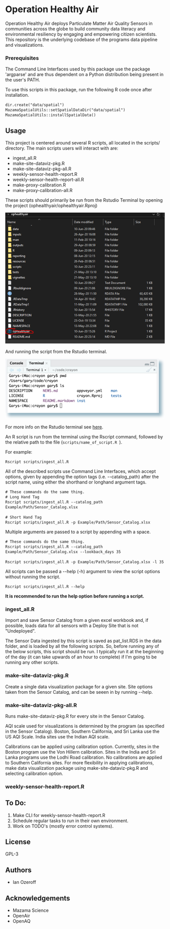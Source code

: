 # Operation Healthy Air

Operation Healthy Air deploys Particulate Matter Air Quality Sensors in communities across the globe to build community data literacy and environmental resiliency by engaging and empowering citizen scientists. This repository is the underlying codebase of the programs data pipeline and visualizations.

### Prerequisites

The Command Line Interfaces used by this package use the package 'argparse' and are thus dependent on a Python distribution being present in the user's PATH.

To use this scripts in this package, run the following R code once after installation.

```
dir.create("data/spatial")
MazamaSpatialUtils::setSpatialDataDir("data/spatial")
MazamaSpatialUtils::installSpatialData()

```


## Usage

This project is centered around several R scripts, all located in the scripts/ directory. 
The main scripts users will interact with are:

* ingest_all.R
* make-site-dataviz-pkg.R
* make-site-dataviz-pkg-all.R
* weekly-sensor-health-report.R
* weekly-sensor-health-report-all.R
* make-proxy-calibration.R
* make-proxy-calibration-all.R

These scripts should primarily be run from the Rstudio Terminal by opening the project (ophealthyair/ophealthyair.Rproj)

<img src="resources/imgs/open-proj.PNG">

And running the script from the Rstudio terminal.

<img src="resources/imgs/terminal-ex.PNG">

For more info on the Rstudio terminal see [here](https://support.rstudio.com/hc/en-us/articles/115010737148-Using-the-RStudio-Terminal).

An R script is run from the terminal using the Rscript command, followed by the relative path to the file (`scripts/name_of_script.R `). 

For example: 

```
Rscript scripts/ingest_all.R
```

All of the described scripts use Command Line Interfaces, which accept options, given by appending the option tags (i.e. --catalog_path) after the script name, using either the shorthand or longhand argument tags.

```
# These commands do the same thing.
# Long Hand Tag
Rscript scripts/ingest_all.R --catalog_path Example/Path/Sensor_Catalog.xlsx

# Short Hand Tag
Rscript scripts/ingest_all.R -p Example/Path/Sensor_Catalog.xlsx

```
Multiple arguments are passed to a script by appending with a space.

```
# These commands do the same thing.
Rscript scripts/ingest_all.R --catalog_path Example/Path/Sensor_Catalog.xlsx --lookback_days 35

Rscript scripts/ingest_all.R -p Example/Path/Sensor_Catalog.xlsx -l 35

```

All scripts can be passed a --help (-h) argument to view the script options without running the script.

```
Rscript scripts/ingest_all.R --help
```
**It is recommended to run the help option before running a script.**

### ingest_all.R

Import and save Sensor Catalog from a given excel workbook and, if possible, loads data for all sensors with a Deploy Site that is not "Undeployed".

The Sensor Data ingested by this script is saved as pat_list.RDS in the data folder, and is loaded by all the following scripts.
So, before running any of the below scripts, this script should be run. I typically run it at the beginning of the day (it can take upwards of an hour to complete) if I'm going to be running any other scripts. 

### make-site-dataviz-pkg.R

Create a single data visualization package for a given site. Site options taken from the Sensor Catalog, and can be seeen in by running --help. 

### make-site-dataviz-pkg-all.R

Runs make-site-dataviz-pkg.R for every site in the Sensor Catalog.

AQI scale used for visualizations is determined by the program (as specified in the Sensor Catalog). Boston, Southern California, and Sri Lanka use the US AQI Scale. India sites use the Indian AQI scale.

Calibrations can be applied using calibration option. Currently, sites in the Boston program use the Von Hillern calibration. Sites in the India and Sri Lanka programs use the Lodhi Road calibration. No calibrations are applied to Southern California sites. For more flexibility in applying calibrations, make data visualization package using make-site-dataviz-pkg.R and selecting calibration option.

### weekly-sensor-health-report.R




## To Do:
1. Make CLI for weekly-sensor-health-report.R
2. Schedule regular tasks to run in their own environment.
3. Work on TODO's (mostly error control systems).

## License
GPL-3

## Authors

* Ian Ozeroff

## Acknowledgements
* Mazama Science
* OpenAir
* OpenAQ
